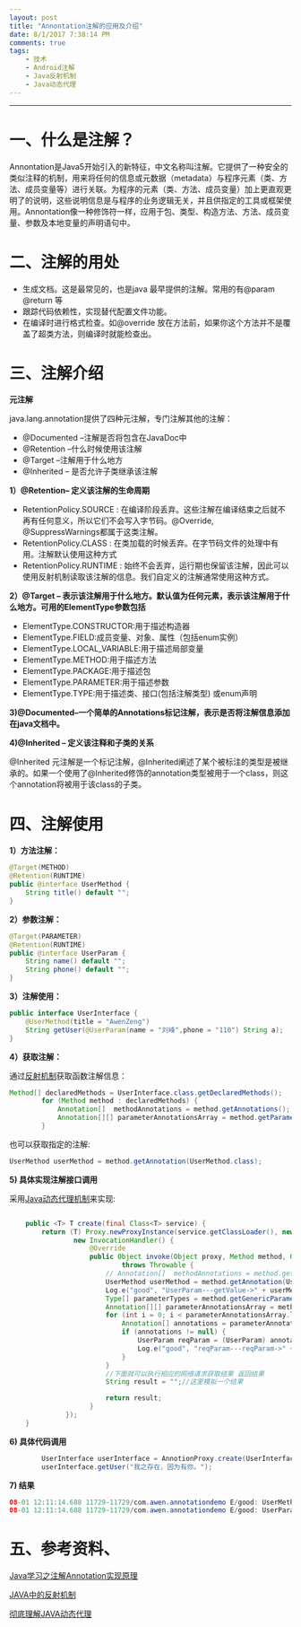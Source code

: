 ```yaml
---
layout: post
title: "Annontation注解的应用及介绍"
date: 8/1/2017 7:38:14 PM 
comments: true
tags: 
	- 技术 
	- Android注解
	- Java反射机制
	- Java动态代理
---
```

---
# 一、什么是注解？
Annontation是Java5开始引入的新特征，中文名称叫注解。它提供了一种安全的类似注释的机制，用来将任何的信息或元数据（metadata）与程序元素（类、方法、成员变量等）进行关联。为程序的元素（类、方法、成员变量）加上更直观更明了的说明，这些说明信息是与程序的业务逻辑无关，并且供指定的工具或框架使用。Annontation像一种修饰符一样，应用于包、类型、构造方法、方法、成员变量、参数及本地变量的声明语句中。

# 二、注解的用处
  - 生成文档。这是最常见的，也是java 最早提供的注解。常用的有@param @return 等
  - 跟踪代码依赖性，实现替代配置文件功能。
  - 在编译时进行格式检查。如@override 放在方法前，如果你这个方法并不是覆盖了超类方法，则编译时就能检查出。

# 三、注解介绍

**元注解**

java.lang.annotation提供了四种元注解，专门注解其他的注解：
  - @Documented  –注解是否将包含在JavaDoc中
  - @Retention   –什么时候使用该注解
  - @Target      –注解用于什么地方
  - @Inherited   – 是否允许子类继承该注解

**1）@Retention– 定义该注解的生命周期**

  - RetentionPolicy.SOURCE : 在编译阶段丢弃。这些注解在编译结束之后就不再有任何意义，所以它们不会写入字节码。@Override, @SuppressWarnings都属于这类注解。
  - RetentionPolicy.CLASS : 在类加载的时候丢弃。在字节码文件的处理中有用。注解默认使用这种方式
  - RetentionPolicy.RUNTIME : 始终不会丢弃，运行期也保留该注解，因此可以使用反射机制读取该注解的信息。我们自定义的注解通常使用这种方式。

**2）@Target – 表示该注解用于什么地方。默认值为任何元素，表示该注解用于什么地方。可用的ElementType参数包括**

- ElementType.CONSTRUCTOR:用于描述构造器
- ElementType.FIELD:成员变量、对象、属性（包括enum实例）
- ElementType.LOCAL_VARIABLE:用于描述局部变量
- ElementType.METHOD:用于描述方法
- ElementType.PACKAGE:用于描述包
- ElementType.PARAMETER:用于描述参数
- ElementType.TYPE:用于描述类、接口(包括注解类型) 或enum声明

<!-- more -->

**3)@Documented–一个简单的Annotations标记注解，表示是否将注解信息添加在java文档中。**

**4)@Inherited – 定义该注释和子类的关系**

   @Inherited 元注解是一个标记注解，@Inherited阐述了某个被标注的类型是被继承的。如果一个使用了@Inherited修饰的annotation类型被用于一个class，则这个annotation将被用于该class的子类。

# 四、注解使用

**1）方法注解：**

```java
@Target(METHOD)
@Retention(RUNTIME)
public @interface UserMethod {
    String title() default "";
}
```

**2）参数注解：**

```java
@Target(PARAMETER)
@Retention(RUNTIME)
public @interface UserParam {
    String name() default "";
    String phone() default "";
}
```

**3）注解使用：**
```java
public interface UserInterface {
    @UserMethod(title = "AwenZeng")
    String getUser(@UserParam(name = "刘峰",phone = "110") String a);
}
```

**4）获取注解：**

通过[反射机制](http://blog.csdn.net/liujiahan629629/article/details/18013523)获取函数注解信息：

```java
Method[] declaredMethods = UserInterface.class.getDeclaredMethods();
        for (Method method : declaredMethods) {
            Annotation[]  methodAnnotations = method.getAnnotations();
            Annotation[][] parameterAnnotationsArray = method.getParameterAnnotations();
        }
```

也可以获取指定的注解:

```java
UserMethod userMethod = method.getAnnotation(UserMethod.class);
```

**5) 具体实现注解接口调用**

采用[Java动态代理机制](http://www.cnblogs.com/flyoung2008/archive/2013/08/11/3251148.html)来实现:

```java

    public <T> T create(final Class<T> service) {
        return (T) Proxy.newProxyInstance(service.getClassLoader(), new Class<?>[]{service},
                new InvocationHandler() {
                    @Override
                    public Object invoke(Object proxy, Method method, Object... args)
                            throws Throwable {
                        // Annotation[]  methodAnnotations = method.getAnnotations();//拿到函数注解数组
                        UserMethod userMethod = method.getAnnotation(UserMethod.class);
                        Log.e("good", "UserParam---getValue->" + userMethod.title());
                        Type[] parameterTypes = method.getGenericParameterTypes();
                        Annotation[][] parameterAnnotationsArray = method.getParameterAnnotations();//拿到参数注解
                        for (int i = 0; i < parameterAnnotationsArray.length; i++) {
                            Annotation[] annotations = parameterAnnotationsArray[i];
                            if (annotations != null) {
                                UserParam reqParam = (UserParam) annotations[0];
                                Log.e("good", "reqParam---reqParam->" + reqParam.name()+ ","+reqParam.phone()+ "," + args[i]);
                            }
                        }
                        //下面就可以执行相应的网络请求获取结果 返回结果
                        String result = "";//这里模拟一个结果

                        return result;
                    }
              });
    }
```

**6) 具体代码调用**

```java
        UserInterface userInterface = AnnotionProxy.create(UserInterface.class);
        userInterface.getUser("我之存在，因为有你。");
```

**7) 结果**

```java
08-01 12:11:14.688 11729-11729/com.awen.annotationdemo E/good: UserMethod---title->AwenZeng
08-01 12:11:14.688 11729-11729/com.awen.annotationdemo E/good: UserParam---userParam->刘峰,110,我之存在，因为有你。
```

# 五、参考资料、

[Java学习之注解Annotation实现原理](http://www.cnblogs.com/whoislcj/p/5671622.html)

[JAVA中的反射机制](http://blog.csdn.net/liujiahan629629/article/details/18013523)

[彻底理解JAVA动态代理](http://www.cnblogs.com/flyoung2008/archive/2013/08/11/3251148.html)

